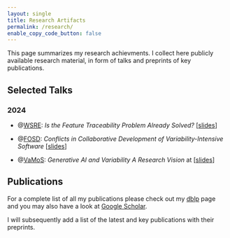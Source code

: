 ```yaml
---
layout: single
title: Research Artifacts
permalink: /research/
enable_copy_code_button: false
---
```


This page summarizes my research achievments.
I collect here publicly available research material, in form of talks and preprints of key publications.

## Selected Talks

### 2024

* @[WSRE](https://fg-sre.gi.de/veranstaltung/26-workshop-software-reengineering-evolution): _Is the Feature Traceability Problem Already Solved?_
 [[slides](/resources/talks/2404_wsre_greiner.pdf)]
* @[FOSD](https://set.win.tue.nl/event/fosd-meeting-2024/): _Conflicts in Collaborative Development of Variability-Intensive Software_
 [[slides](https://set.win.tue.nl/wp-content/uploads/2023/07/fosd24_greiner.pdf)]

* @[VaMoS](https://vamos2024.inf.unibe.ch/): _Generative AI and Variability A Research Vision_ at
 [[slides](/resources/talks/2402_vamos_genAI.pdf)]


## Publications
		
For a complete list of all my publications please check out my [dblp](https://dblp.org/pid/183/9453.html) page and you may also have a look at [Google Scholar](https://scholar.google.com/citations?user=3ttOuYQAAAAJ&hl=de&oi=ao).

I will subsequently add a list of the latest and key publications with their preprints.

